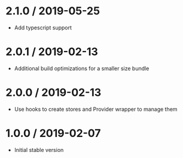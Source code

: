 # 2.1.0 / 2019-05-25

- Add typescript support

# 2.0.1 / 2019-02-13

- Additional build optimizations for a smaller size bundle

# 2.0.0 / 2019-02-13

- Use hooks to create stores and Provider wrapper to manage them

# 1.0.0 / 2019-02-07

- Initial stable version
